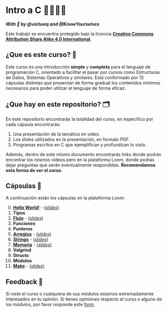 # Intro a C 👩‍💻👨‍💻

*__With 💜 by @vichoeq and @KnowYourselves__*

Este trabajo se encuentra protegido bajo la licencia [**Creative Commons Attribution Share Alike 4.0 International**](https://github.com/DCCentral-de-Apuntes/intro-C/blob/master/LICENSE.txt). 

## ¿Que es este curso? 🤔

Este curso es una introducción **simple** y **completa** para el lenguaje de programación C, orientado a facilitar el pasar por cursos como Estructuras de Datos, Sistemas Operativos y similares. Está conformado por 12 cápsulas distintas que presentan de forma gradual los contenidos mínimos necesarios para poder utilizar el lenguaje de forma eficaz.

## ¿Que hay en este repositorio? 🗂

En este repositorio encontrarás la totalidad del curso, en especifico por cada cápsula encontrarás:
1. Una presentación de la temática en video.
2. Los slides utilizados en la presentación, en formato PDF.
3. Programas escritos en C que ejemplifican y profundizan lo visto.

Además, dentro de este mismo documento encontrarás links donde podrás encontrar los mismos videos pero en la plataforma Loom, donde podrás dejar preguntas que serán eventualmente respondidas. **Recomendamos esta forma de ver el curso**.

## Cápsulas 🧾

A continuación están los cápsulas en la plataforma Loom:

0. [**Hello World!**](https://www.loom.com/share/4ca946390da647fdb8ba7fb89e6a5ca1) - [(_slides_)](https://github.com/DCCentral-de-Apuntes/intro-C/blob/master/00%20-%20Hello%20World!/00%20-%20Hello%20World.pdf)
2. **Tipos**
3. [**Flujo**](https://www.loom.com/share/103192e770524abc8b6b83446949f167) - [(_slides_)](https://github.com/DCCentral-de-Apuntes/intro-C/blob/master/02%20-%20Flujo/02%20-%20Flujo.pdf)
4. **Funciones**
5. **Punteros**
6. [**Arreglos**](https://www.loom.com/share/08134a0ba3164f9cabbdd3f8f3e837b6) - [(_slides_)](https://github.com/DCCentral-de-Apuntes/intro-C/blob/master/05%20-%20Arreglos/05%20-%20Arreglos.pdf)
7. [**Strings**](https://www.loom.com/share/9ae5919ef6d4442db4aa917cf07ae7b3) - [(_slides_)](https://github.com/DCCentral-de-Apuntes/intro-C/blob/master/06%20-%20Strings/06%20-%20Strings.pdf)
8. [**Memoria**](https://www.loom.com/share/936b6177d19847a6af0b1e18899a6c0a) - [(_slides_)](https://github.com/DCCentral-de-Apuntes/intro-C/blob/master/07%20-%20Memoria/07%20-%20Memoria.pdf)
9. **Valgrind**
10. **Structs**
11. **Módulos**
12. [**Make**](https://www.loom.com/share/ea4e8acb990942f49c4958426614cb91) - [(_slides_)](https://github.com/DCCentral-de-Apuntes/intro-C/tree/master/11%20-%20Make)

## Feedback 🧐

Si viste el curso o cualquiera de sus módulos estamos extremadamente interesados en tu opinión. Si tienes opiniones respecto al curso o alguno de los módulos, por favor responde este [form](https://forms.gle/vsLycZX8zDrW1LMm9).
